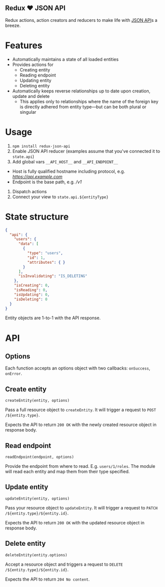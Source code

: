 Redux ❤️ JSON API
----------------

Redux actions, action creators and reducers to make life with [JSON API](http://jsonapi.org)s a breeze.

# Features

- Automatically maintains a state of all loaded entities
- Provides actions for
  - Creating entity
  - Reading endpoint
  - Updating entity
  - Deleting entity
- Automatically keeps reverse relationships up to date upon creation, update and delete
  - This applies only to relationships where the name of the foreign key is directly adhered from entity type—but can be both plural or singular

# Usage

1. `npm install redux-json-api`
1. Enable JSON API reducer (examples assume that you've connected it to `state.api`)
1. Add global vars `__API_HOST__` and `__API_ENDPOINT__`
  - Host is fully qualified hostname including protocol, e.g. *https://api.example.com*
  - Endpoint is the base path, e.g. */v1*
1. Dispatch actions
1. Connect your view to `state.api.${entityType}`

# State structure

```json
{
  "api": {
    "users": {
      "data": [
        {
          "type": "users",
          "id": 1,
          "attributes": { }
        }
      ],
      "isInvalidating": "IS_DELETING"
    },
    "isCreating": 0,
    "isReading": 0,
    "isUpdating": 0,
    "isDeleting": 0
  }
}
```

Entity objects are 1-to-1 with the API response.

# API

## Options

Each function accepts an options object with two callbacks: `onSuccess`, `onError`.

## Create entity

`createEntity(entity, options)`

Pass a full resource object to `createEntity`. It will trigger a request to `POST /${entity.type}`.

Expects the API to return `200 OK` with the newly created resource object in response body.

## Read endpoint

`readEndpoint(endpoint, options)`

Provide the endpoint from where to read. E.g. `users/1/roles`. The module will read each entity and map them from their type specified.

## Update entity

`updateEntity(entity, options)`

Pass your resource object to `updateEntity`. It will trigger a request to `PATCH /${entity.type}/${entity.id}`.

Expects the API to return `200 OK` with the updated resource object in response body.

## Delete entity

`deleteEntity(entity.options)`

Accept a resource object and triggers a request to `DELETE /${entity.type}/${entity.id}`.

Expects the API to return `204 No content`.
